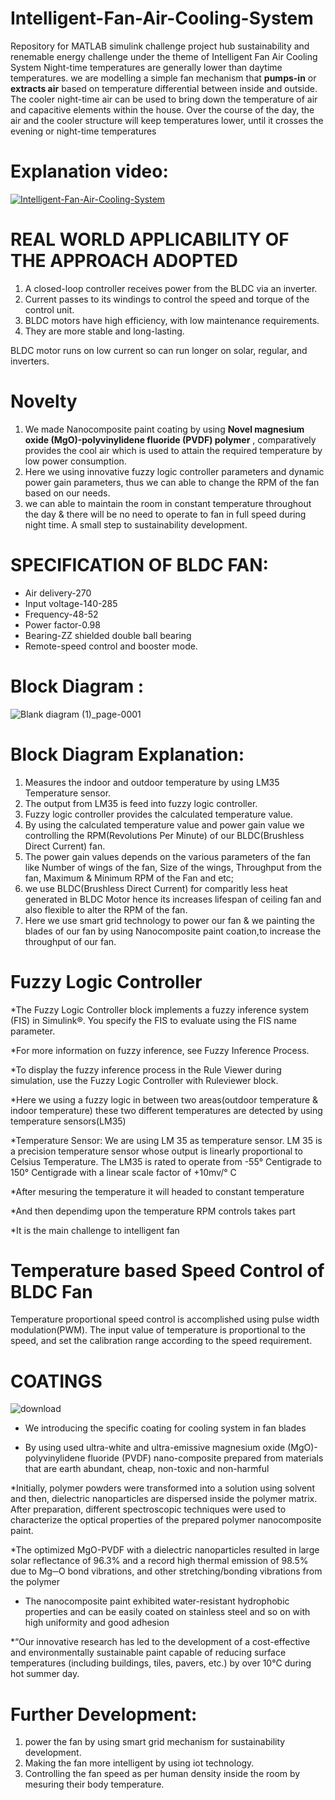 # Intelligent-Fan-Air-Cooling-System
Repository for MATLAB simulink challenge project hub sustainability and renemable energy challenge under the theme of Intelligent Fan Air Cooling System
Night-time temperatures are generally lower than daytime temperatures. we are modelling a simple fan mechanism that **pumps-in** or **extracts air** based on temperature differential between inside and outside.  
The cooler night-time air can be used to bring down the temperature of air and capacitive elements within the house. Over the course of the day, the air and the cooler structure will keep temperatures lower, until it crosses the evening or night-time temperatures

# Explanation video:

[![Intelligent-Fan-Air-Cooling-System](https://img.youtube.com/vi/BMIiCEvg3oU/0.jpg)](https://www.youtube.com/watch?v=BMIiCEvg3oU)



#                                   REAL WORLD APPLICABILITY OF THE APPROACH ADOPTED

1. A closed-loop controller receives power from the BLDC via an inverter.
2. Current passes to its windings to control the speed and torque of the control unit.
3. BLDC motors have high efficiency, with low maintenance requirements. 
4. They are more stable and long-lasting.

BLDC motor runs on low current so can run longer on solar, regular, and inverters.

#                                             Novelty
1. We made Nanocomposite paint coating by using **Novel magnesium oxide (MgO)-polyvinylidene fluoride (PVDF) polymer** , comparatively provides the cool air which is used to attain the required temperature by low power consumption.
2. Here we using innovative fuzzy logic controller parameters and dynamic power gain parameters, thus we can able to change the RPM of the fan based on our needs.
3. we can able to maintain the room in constant temperature throughout the day & there will be no need to operate to fan in full speed during night time. A small step to sustainability development. 



#                                          SPECIFICATION OF BLDC FAN:
*	Air delivery-270
*	Input voltage-140-285
*	Frequency-48-52
*	Power factor-0.98
*	Bearing-ZZ shielded double ball bearing
*	Remote-speed control and booster mode.

# Block Diagram :
![Blank diagram (1)_page-0001](https://github.com/yuvieeee/Intelligent-Fan-Air-Cooling-System/assets/114850519/228e26f3-8b1c-4f0a-92e3-33bdc59b00cc)


# Block Diagram Explanation:
1. Measures the indoor and outdoor temperature by using LM35 Temperature sensor.
2. The output from LM35 is feed into fuzzy logic controller.
3. Fuzzy logic controller provides the calculated temperature value.
4. By using the calculated temperature value and power gain value we controlling the RPM(Revolutions Per Minute) of our BLDC(Brushless Direct Current) fan.
5. The power gain values depends on the various parameters of the fan like Number of wings of the fan, Size of the wings, Throughput from the fan, Maximum & Minimum RPM of the Fan and etc;
6. we use BLDC(Brushless Direct Current) for comparitly less heat generated in BLDC Motor hence its increases lifespan of ceiling fan and also flexible to alter the RPM of the fan.
7. Here we use smart grid technology to power our fan & we painting the blades of our fan by using Nanocomposite paint coation,to increase the throughput of our fan.

#                                           Fuzzy Logic Controller

*The Fuzzy Logic Controller block implements a fuzzy inference system (FIS) in Simulink®. You specify the FIS to evaluate using the FIS name parameter.

*For more information on fuzzy inference, see Fuzzy Inference Process.

*To display the fuzzy inference process in the Rule Viewer during simulation, use the Fuzzy Logic Controller with Ruleviewer block.

*Here we using a fuzzy logic in between two areas(outdoor temperature & indoor temperature) these two different temperatures are detected by using temperature sensors(LM35)

*Temperature Sensor:
                 We are using LM 35 as temperature sensor. LM 35 is a precision
                temperature sensor whose output is linearly proportional to
                Celsius Temperature. The LM35 is rated to operate from -55°
                Centigrade to 150° Centigrade with a linear scale factor of +10mv/° C

*After mesuring the temperature it will headed to constant temperature

*And then dependimg upon the temperature RPM controls takes part

*It is the main challenge to intelligent fan 

#                               Temperature based Speed Control of BLDC Fan

Temperature proportional speed control is accomplished using pulse width modulation(PWM). The input value of temperature is proportional to the speed, and set the calibration range according to the speed requirement.

#                                    COATINGS

![download](https://github.com/yuvieeee/Intelligent-Fan-Air-Cooling-System/assets/114850519/cbea4b9c-cd4a-46ee-9249-74cabb418ed0)


* We introducing the specific coating for cooling system in fan blades

* By using used ultra-white and ultra-emissive magnesium oxide (MgO)-polyvinylidene fluoride (PVDF) nano-composite prepared from materials that are earth abundant, cheap, non-toxic and non-harmful

*Initially, polymer powders were transformed into a solution using solvent and then, dielectric nanoparticles are dispersed inside the polymer matrix. After preparation, different spectroscopic techniques were used to characterize the optical properties of the prepared polymer nanocomposite paint. 

*The optimized MgO-PVDF with a dielectric nanoparticles resulted in large solar reflectance of 96.3% and a record high thermal emission of 98.5% due to Mg─O bond vibrations, and other stretching/bonding vibrations from the polymer

* The nanocomposite paint exhibited water-resistant hydrophobic properties and can be easily coated on stainless steel and so on with high uniformity and good adhesion

*“Our innovative research has led to the development of a cost-effective and environmentally sustainable paint capable of reducing surface temperatures (including buildings, tiles, pavers, etc.) by over 10°C during hot summer day.

# Further Development:
1. power the fan by using smart grid mechanism for sustainability development.
2. Making the fan more intelligent by using iot technology.
3. Controlling the fan speed as per human density inside the room by mesuring their body temperature.

